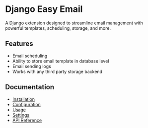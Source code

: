 # Django Easy Email
A Django extension designed to streamline email management with powerful templates, scheduling, storage, and more.

## Features
- Email scheduling
- Ability to store email template in database level
- Email sending logs
- Works with any third party storage backend

## Documentation
- [Installation](https://django-easy-email.readthedocs.io/en/latest/installation/)
- [Configuration](https://django-easy-email.readthedocs.io/en/latest/configuration/)
- [Usage](https://django-easy-email.readthedocs.io/en/latest/usage/)
- [Settings](https://django-easy-email.readthedocs.io/en/latest/settings/)
- [API Reference](https://django-easy-email.readthedocs.io/en/latest/api_reference/)
